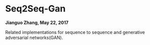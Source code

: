 # Seq2Seq-Gan
**Jianguo Zhang, May 22, 2017**

Related implementations for sequence to sequence and  generative adversarial networks(GAN).
